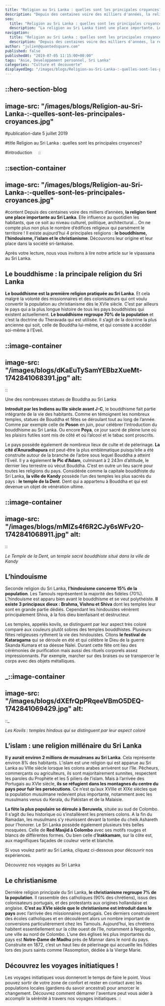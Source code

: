 ```yaml
---
title: "Religion au Sri Lanka : quelles sont les principales croyances?"
description: "Depuis des centaines voire des milliers d'années, la religion tient une place importante au Sri Lanka . Elle influence au quotidien les habitants, que ce soit au niveau culturel, politique, architectural... On ne compte plus non plus le nombre d'édifices religieux qui parsèment le territoire ! Il existe aujourd'hui..."
seo:
  title: "Religion au Sri Lanka : quelles sont les principales croyances ? | Odysway"
  description: "La religion au Sri Lanka tient une place importante. Le pays compte 4 croyances principales : le bouddhisme, l'hindouisme, l'islam et le christianisme."
navigation:
  title: "Religion au Sri Lanka : quelles sont les principales croyances?"
  description: "Depuis des centaines voire des milliers d'années, la religion tient une place importante au Sri Lanka . Elle influence au quotidien les habitants, que ce soit au niveau culturel, politique, architectural... On ne compte plus non plus le nombre d'édifices religieux qui parsèment le territoire ! Il existe aujourd'hui..."
author: "julien@quantedsquare.com"
published: false
publishedAt: "2019-07-05 11:15:00+00:00"
tags: "Asie, Developpement personnel, Sri Lanka"
categories: "Culture et decouverte"
displayedImg: "/images/blogs/Religion-au-Sri-Lanka-:-quelles-sont-les-principales-croyances.jpg"
---
```


::hero-section-blog
---
image-src: "/images/blogs/Religion-au-Sri-Lanka-:-quelles-sont-les-principales-croyances.jpg"
---
#publication-date
5 juillet 2019

#title
Religion au Sri Lanka : quelles sont les principales croyances?

#introduction
   
::

::section-container
---
image-src: "/images/blogs/Religion-au-Sri-Lanka-:-quelles-sont-les-principales-croyances.jpg"
---
#content
Depuis des centaines voire des milliers d’années, **la religion tient une place importante au Sri Lanka**. Elle influence au quotidien les habitants, que ce soit au niveau culturel, politique, architectural… On ne compte plus non plus le nombre d’édifices religieux qui parsèment le territoire ! Il existe aujourd’hui 4 principales religions : **le bouddhisme, l’hindouisme, l’islam et le christianisme**. Découvrons leur origine et leur place dans la société sri-lankaise.

Après votre lecture, nous vous invitons à lire notre article sur le vipassana au Sri Lanka.

## **Le bouddhisme : la principale religion du Sri Lanka**

**Le bouddhisme est la première religion pratiquée au Sri Lanka**. Et cela malgré la volonté des missionnaires et des colonisateurs qui ont voulu convertir la population au christianisme dès le XVIe siècle. C’est par ailleurs le pays qui a la plus longue histoire de tous les pays bouddhistes qui existent actuellement. **Le bouddhisme regroupe 70% de la population** et c’est la doctrine du Theravada qui est utilisée. Il s’agit de la doctrine la plus ancienne qui soit, celle de Bouddha lui-même, et qui consiste à accéder soi-même à l’Eveil.

::image-container
---
image-src: "/images/blogs/dKaEuTySamYEBbzXueMt-1742841068391.jpg"
alt: 
---
::

Une des nombreuses statues de Bouddha au Sri Lanka

**Introduit par les Indiens au IIIe siècle avant J-C**, le bouddhisme fait partie intégrante de la vie des habitants. Comme en témoignent les nombreux temples, statues de Bouddha et fêtes se déroulant tout au long de l’année. Comme par exemple celle de **Poson** en juin, pour célébrer l’introduction du bouddhisme au Sri Lanka. Ou encore **Poya**, ce jour sacré de pleine lune où les plaisirs futiles sont mis de côté et où l’alcool et le tabac sont proscrits. 

Le pays possède également de nombreux lieux de culte et de pèlerinage. **La cité d’Anuradhapura** est peut-être la plus emblématique puisqu’elle a été construite autour de la branche de l’arbre sous lequel Bouddha a atteint l’Eveil. Il y a également **le Pic d’Adam**, culminant à 2 243m d’altitude, le dernier lieu terrestre où vécut Bouddha. C’est en outre un lieu sacré pour toutes les religions du pays. Considérée comme la capitale bouddhiste du Sri Lanka, **la ville de Kandy** possède l’un des temples les plus sacrés du pays : **le temple de la Dent**. Dent qui a appartenu à Bouddha et qui est devenue un objet de vénération ultime.  

::image-container
---
image-src: "/images/blogs/mMIZs4f6R2CJy6sWFv2O-1742841068911.jpg"
alt: 
---
::

_Le Temple de la Dent, un temple sacré bouddhiste situé dans la ville de Kandy_

## **L’hindouisme**

Seconde religion du Sri Lanka, **l’hindouisme concerne 15% de la population**. Les Tamouls représentent la majorité des fidèles (70%). L’hindouisme est apparu bien avant le bouddhisme et se veut polythéiste. **Il existe 3 principaux dieux : Brahma, Vishnu et Shiva** dont les temples leur sont en grande partie dédiés. Cependant les hindouistes vénèrent principalement Shiva, à la fois dieu bienfaisant et destructeur. 

Les temples, appelés kovils, se distinguent par leur aspect très coloré comparé aux couleurs plutôt sobres des temples bouddhistes. Plusieurs fêtes religieuses rythment la vie des hindouistes. Citons **le festival de Kataragama** qui se déroule en été et qui célèbre le Dieu de la guerre Skanda Kumara et sa déesse Nalei. Durant cette fête ont lieu des cérémonies de purification mais aussi des rituels corporels assez impressionnants. Par exemple, marcher sur des braises ou se transpercer le corps avec des objets métalliques.

_::image-container
---
image-src: "/images/blogs/dXEfrQpPRqeeVBmO5DEQ-1742841069429.jpg"
alt: 
---
::_

_Les Kovils : temples hindous qui se distinguent par leur aspect coloré_

## **L’islam : une religion millénaire du Sri Lanka**

**Il y aurait environ 2 millions de musulmans au Sri Lanka**. Cela représente environ 8% des habitants. L’islam est une religion qui est apparue au Sri Lanka au VIIIe siècle lorsque les colons arabes arrivèrent sur l’île. Pêcheurs, commerçants ou agriculteurs, ils sont majoritairement sunnites, respectent les paroles du Prophète et les 5 piliers de l’islam. Mais à l’arrivée des Portugais au XVIe siècle, **ils se réfugient dans les montagnes du centre du pays pour fuir les persécutions**. Ce n’est qu’aux XVIIIe et XIXe siècles que la population musulmane redevient plus importante, notamment avec les musulmans venus du Kerala, du Pakistan et de la Malaisie. 

**La fête la plus populaire se déroule à Beruwela**, située au sud de Colombo. Il s’agit du lieu historique où s’installèrent les premiers colons. A la fin du Ramadan, les musulmans s’y réunissent devant la tombe du cheik Ashareth pour l’honorer. Le Sri Lanka possède également plusieurs très belles mosquées. Celle de **Red Masjid à Colombo** avec ses motifs rouges et blancs de différentes formes. Ou bien celle d’**Irakkamam**, sur la côte est, aux magnifiques façades de couleur verte et blanche.

Si vous voulez partir au Sri Lanka, cliquez ci-dessous pour découvrir nos expériences.

Découvrez nos voyages au Sri Lanka

## **Le christianisme**

Dernière religion principale du Sri Lanka, **le christianisme regroupe 7% de la population**. Il rassemble des catholiques (90% des chrétiens), issus des colonisateurs portugais, et des protestants aux origines hollandaise et anglaise. **C’est au XVIe siècle que le christianisme est introduit dans le pays** avec l’arrivée des missionnaires portugais. Ces derniers construisirent des écoles catholiques et en découlèrent alors un nombre important de conversions particulièrement chez les Tamouls. Aujourd’hui, les chrétiens habitent essentiellement sur la côte ouest de l’île, notamment à Negombo, une ville au nord de Colombo. L’une des églises les plus importantes du pays est **Notre-Dame de Madhu** près de Mannar dans le nord du pays. Construite en 1872, c’est un haut lieu de pèlerinage qui accueille les fidèles lors des jours saints comme l’Assomption, dédiée à la Vierge Marie.

## Découvrez les voyages initiatiques !

Les voyages initiatiques vous donneront le temps de faire le point. Vous pouvez sortir de votre zone de confort et rester en contact avec les populations locales (gardiens du savoir ancestral) pour amorcer le changement. Découvrez comment démarrer l'aventure peut vous aider à accomplir la sérénité à travers nos voyages initiatiques.
::
